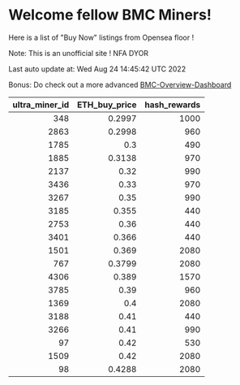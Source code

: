 # Welcome fellow BMC Miners!
Here is a list of "Buy Now" listings from Opensea floor !

Note: This is an unofficial site ! NFA DYOR

Last auto update at: Wed Aug 24 14:45:42 UTC 2022

Bonus: Do check out a more advanced [BMC-Overview-Dashboard](https://dune.com/defifunk/BMC-Overview-Dashboard)


|   ultra_miner_id |   ETH_buy_price |   hash_rewards |
|-----------------:|----------------:|---------------:|
|              348 |          0.2997 |           1000 |
|             2863 |          0.2998 |            960 |
|             1785 |          0.3    |            490 |
|             1885 |          0.3138 |            970 |
|             2137 |          0.32   |            990 |
|             3436 |          0.33   |            970 |
|             3267 |          0.35   |            990 |
|             3185 |          0.355  |            440 |
|             2753 |          0.36   |            440 |
|             3401 |          0.366  |            440 |
|             1501 |          0.369  |           2080 |
|              767 |          0.3799 |           2080 |
|             4306 |          0.389  |           1570 |
|             3785 |          0.39   |            960 |
|             1369 |          0.4    |           2080 |
|             3188 |          0.41   |            440 |
|             3266 |          0.41   |            990 |
|               97 |          0.42   |            530 |
|             1509 |          0.42   |           2080 |
|               98 |          0.4288 |           2080 |
